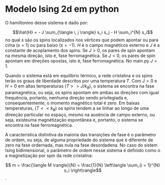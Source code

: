 # Modelo Ising 2d em python

O hamiltonino desse sistema é dado por:

$$\hat{H} = - J \sum_{\langle i, j \rangle} s_i s_j - H \sum_i^{N} s_i$$
no qual $s$ são os spins localizados nos vértices que podem apontar ou para cima ($s = 1$) ou para baixo ($s = -1$). $H$ é o campo magnéticos externo e $J$ é a constante de acoplamento dos spins. Se $J > 0$, os pares de spin apontam na mesma direção, isto é, fase ferromagnética. Se $J < 0$, os pares de spin apontam em direções opostas, isto é, fase ferromagnética. No main.py $J=1$.

Quando o sistema está em equilíbrio térmico, a rede cristalina e os spins terão os graus de liberdade descritos por uma temperatura $T$. Com $J >0$ e $H = 0$ em altas temperaturas ($T >> J/k_B$), o sistema se encontra na fase paramagnética, ou seja, os spins apontam em ambas as direções com igual frequência, portanto, nenhuma direção sendo privilegiada e, consequentemente, o momento magnético total é zero. Em baixas temperaturas, ($T << k_B$) os spins tendem a se linhar ao longo de uma direeção particular no espaço, mesmo na ausência de campo externo, ou seja, existeuma magnétização espontânea e, portanto, o sistema se encontra na fase ferromagnética. 

A característica distintiva da maioria das transições de fase é o parâmetro de ordem, ou seja, de alguma propriedade do sistema que é diferente de zero na fase ordernada, mas nula na fase desordadena. No caso do sistem Ising bidimensional, o parâmetro de ordem nesse sistema é definido como o a magnetização por spin da rede cristalina:

$$ m = \frac{\langle M \rangle}{N} = \frac{1}{N} \left\langle \sum_{i = 1}^{N} s_i \right\rangle$$.
